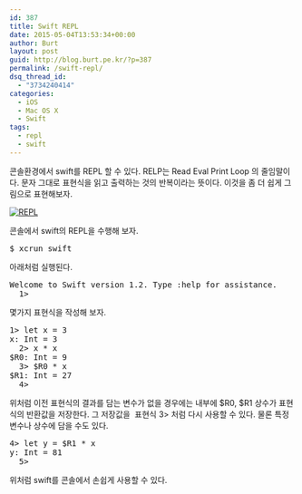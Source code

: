 ```yaml
---
id: 387
title: Swift REPL
date: 2015-05-04T13:53:34+00:00
author: Burt
layout: post
guid: http://blog.burt.pe.kr/?p=387
permalink: /swift-repl/
dsq_thread_id:
  - "3734240414"
categories:
  - iOS
  - Mac OS X
  - Swift
tags:
  - repl
  - swift
---
```

<p class="p1">
  <span class="s1">콘솔환경에서 swift를 REPL 할 수 있다. RELP는 Read Eval Print Loop 의 줄임말이다. 문자 그대로 표현식을 읽고 출력하는 것의 반복이라는 뜻이다. 이것을 좀 더 쉽게 그림으로 표현해보자.</span><!--more-->
</p>

<p class="p1">
  <a href="http://i1.wp.com/blog.burt.pe.kr/wp-content/uploads/2015/04/329F4C8D-6FED-4C75-8F28-82155DFF1FC6.png"><img class=" size-full wp-image-388 aligncenter" src="http://i1.wp.com/blog.burt.pe.kr/wp-content/uploads/2015/04/329F4C8D-6FED-4C75-8F28-82155DFF1FC6.png?resize=300%2C189" alt="REPL" data-recalc-dims="1" /></a>
</p>

<p class="p1">
  <span class="s1">콘솔에서 swift의 REPL을 수행해 보자.</span>
</p>

<pre class="lang:default decode:true ">$ xcrun swift</pre>

아래처럼 실행된다.

<pre class="lang:default decode:true ">Welcome to Swift version 1.2. Type :help for assistance.
  1&gt;</pre>

몇가지 표현식을 작성해 보자.

<pre class="lang:default decode:true ">1&gt; let x = 3
x: Int = 3
  2&gt; x * x
$R0: Int = 9
  3&gt; $R0 * x
$R1: Int = 27
  4&gt;</pre>

<p class="p1">
  <span class="s1">위처럼 이전 표현식의 결과를 담는 변수가 없을 경우에는 내부에 $R0, $R1 상수가 표현식의 반환값을 저장한다. 그 저장값을  표현식 3> 처럼 다시 사용할 수 있다. 물론 특정 변수나 상수에 담을 수도 있다.</span>
</p>

<pre class="lang:default decode:true ">4&gt; let y = $R1 * x
y: Int = 81
  5&gt;</pre>

<p class="p1">
  <span class="s1">위처럼 swift를 콘솔에서 손쉽게 사용할 수 있다.</span>
</p>